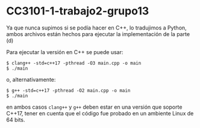 # CC3101-1-trabajo2-grupo13

Ya que nunca supimos si se podía hacer en C++, lo tradujimos a Python, ambos archivos están hechos para ejecutar la implementación de la parte (d)

Para ejecutar la versión en C++ se puede usar:
```console
$ clang++ -std=c++17 -pthread -O3 main.cpp -o main
$ ./main
```
o, alternativamente:
```console
$ g++ -std=c++17 -pthread -O2 main.cpp -o main
$ ./main
```

en ambos casos `clang++` y `g++` deben estar en una versión que soporte C++17, tener en cuenta que el código fue probado en un ambiente Linux de 64 bits.
